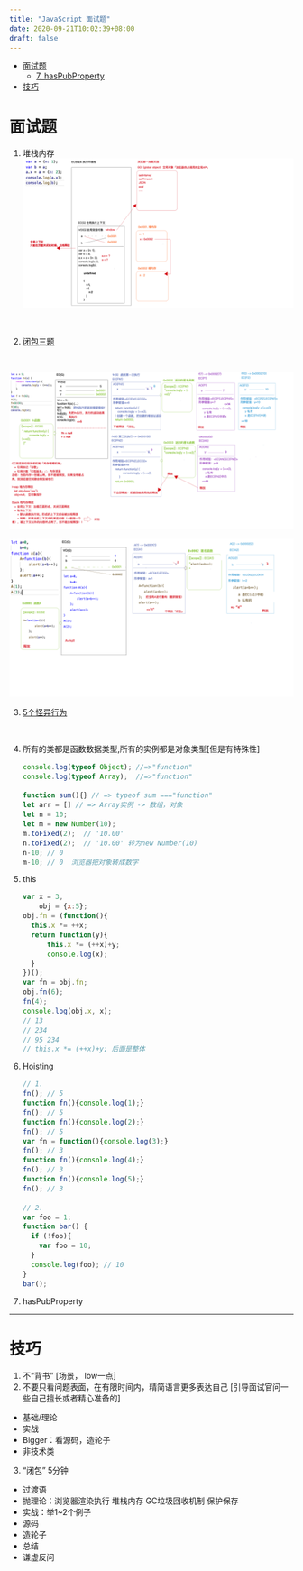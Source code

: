 ```yaml
---
title: "JavaScript 面试题"
date: 2020-09-21T10:02:39+08:00
draft: false
---
```

- [面试题](#面试题)
  - [7. hasPubProperty](#7-haspubproperty)
- [技巧](#技巧)
# 面试题

1. 堆栈内存
![例1堆栈内存](https://github.com/MarginLon/MarginPostImage/blob/master/%E4%BE%8B1%E5%A0%86%E6%A0%88%E5%86%85%E5%AD%98.png?raw=true)
<br/>

2. [闭包三题](https://github.com/MarginLon/CSS_JS_Repos/blob/main/JS/%E5%B0%8F%E7%BB%83%E4%B9%A0/e2.js)

<br/>

![例3闭包相关](https://github.com/MarginLon/MarginPostImage/blob/master/%E4%BE%8B3%E9%97%AD%E5%8C%85%E7%9B%B8%E5%85%B3.png?raw=true)
<br/>

![例4闭包相关](https://github.com/MarginLon/MarginPostImage/blob/master/%E4%BE%8B4%E9%97%AD%E5%8C%85%E7%9B%B8%E5%85%B3.png?raw=true)
<br/>

3. [5个怪异行为](https://github.com/MarginLon/CSS_JS_Repos/blob/main/JS/%E5%B0%8F%E7%BB%83%E4%B9%A0/5%E4%B8%AA%E6%80%AA%E5%BC%82%E8%A1%8C%E4%B8%BA.js)
<br/>

4. 所有的类都是函数数据类型,所有的实例都是对象类型[但是有特殊性] 
   ```js
   console.log(typeof Object); //=>"function"
   console.log(typeof Array);  //=>"function"

   function sum(){} // => typeof sum ==="function"
   let arr = [] // => Array实例 -> 数组，对象
   let n = 10;
   let m = new Number(10);
   m.toFixed(2);  // '10.00'
   n.toFixed(2);  // '10.00' 转为new Number(10)
   n-10; // 0
   m-10; // 0  浏览器把对象转成数字
   ```


5. this  
    ```js
    var x = 3,
        obj = {x:5};
    obj.fn = (function(){
      this.x *= ++x;
      return function(y){
          this.x *= (++x)+y;
          console.log(x); 
      }
    })();
    var fn = obj.fn;
    obj.fn(6);
    fn(4);
    console.log(obj.x, x); 
    // 13
    // 234
    // 95 234
    // this.x *= (++x)+y; 后面是整体
    ```
6. Hoisting
    ```js
    // 1. 
    fn(); // 5
    function fn(){console.log(1);}
    fn(); // 5 
    function fn(){console.log(2);}
    fn(); // 5
    var fn = function(){console.log(3);}
    fn(); // 3
    function fn(){console.log(4);}
    fn(); // 3
    function fn(){console.log(5);}
    fn(); // 3

    // 2. 
    var foo = 1;
    function bar() {
      if (!foo){
        var foo = 10;
      }
      console.log(foo); // 10
    }
    bar();
    ```
  7. hasPubProperty
---
# 技巧
1. 不“背书”   [场景， low一点]
2. 不要只看问题表面，在有限时间内，精简语言更多表达自己  [引导面试官问一些自己擅长或者精心准备的]
  - 基础/理论
  - 实战
  - Bigger：看源码，造轮子
  - 非技术类


3. “闭包” 5分钟
  - 过渡语
  - 抛理论：浏览器渲染执行 堆栈内存 GC垃圾回收机制 保护保存
  - 实战：举1~2个例子
  - 源码
  - 造轮子
  - 总结
  - 谦虚反问